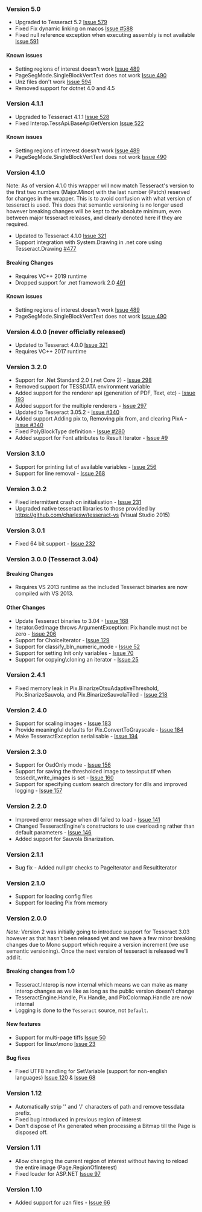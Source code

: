 ﻿### Version 5.0
* Upgraded to Tesseract 5.2 [Issue 579](https://github.com/charlesw/tesseract/issues/579)
* Fixed Fix dynamic linking on macos [Issue #588](https://github.com/charlesw/tesseract/issues/588)
* Fixed null reference exception when executing assembly is not available [Issue 591](https://github.com/charlesw/tesseract/issues/591)

#### Known issues

* Setting regions of interest doesn't work [Issue 489](https://github.com/charlesw/tesseract/issues/489)
* PageSegMode.SingleBlockVertText does not work [Issue 490](https://github.com/charlesw/tesseract/issues/490)
* Unz files don't work [Issue 594](https://github.com/charlesw/tesseract/issues/594)
* Removed support for dotnet 4.0 and 4.5

### Version 4.1.1

* Upgraded to Tesseract 4.1.1 [Issue 528](https://github.com/charlesw/tesseract/issues/528)
* Fixed Interop.TessApi.BaseApiGetVersion [Issue 522](https://github.com/charlesw/tesseract/issues/522)

#### Known issues

* Setting regions of interest doesn't work [Issue 489](https://github.com/charlesw/tesseract/issues/489)
* PageSegMode.SingleBlockVertText does not work [Issue 490](https://github.com/charlesw/tesseract/issues/490)

### Version 4.1.0

Note: As of version 4.1.0 this wrapper will now match Tesseract's version to the first two numbers 
(Major.Minor) with the last number (Patch) reserved for changes in the wrapper. This is to avoid 
confusion with what version of tesseract is used. This does that semantic versioning is no longer 
used however breaking changes will be kept to the absolute minimum, even between major tesseract 
releases, and clearly denoted here if they are required.

* Updated to Tesseract 4.1.0  [Issue 321](https://github.com/charlesw/tesseract/issues/321)
* Support integration with System.Drawing in .net core using Tesseract.Drawing [#477](https://github.com/charlesw/tesseract/issues/477)

#### Breaking Changes

* Requires VC++ 2019 runtime
* Dropped support for .net framework 2.0 [491](https://github.com/charlesw/tesseract/issues/491)

#### Known issues

* Setting regions of interest doesn't work [Issue 489](https://github.com/charlesw/tesseract/issues/489)
* PageSegMode.SingleBlockVertText does not work [Issue 490](https://github.com/charlesw/tesseract/issues/490)

### Version 4.0.0 (never officially released)

* Updated to Tesseract 4.0.0 [Issue 321](https://github.com/charlesw/tesseract/issues/321)
* Requires VC++ 2017 runtime

### Version 3.2.0

* Support for .Net Standard 2.0 (.net Core 2) - [Issue 298](https://github.com/charlesw/tesseract/issues/298)
* Removed support for TESSDATA environment variable 
* Added support for the renderer api (generation of PDF, Text, etc) - [Issue 193](https://github.com/charlesw/tesseract/issues/193) 
* Added support for the multiple renderers - [Issue 297](https://github.com/charlesw/tesseract/issues/297) 
* Updated to Tesseract 3.05.2 - [Issue #340](https://github.com/charlesw/tesseract/issues/340)
* Added support Adding pix to, Removing pix from, and clearing PixA - [Issue #340](https://github.com/charlesw/tesseract/issues/340)
* Fixed PolyBlockType definition - [Issue #280](https://github.com/charlesw/tesseract/issues/280)
* Added support for Font attributes to Result Iterator - [Issue #9](https://github.com/charlesw/tesseract/issues/9)

### Version 3.1.0

* Support for printing list of available variables - [Issue 256](https://github.com/charlesw/tesseract/issues/256)
* Support for line removal - [Issue 268](https://github.com/charlesw/tesseract/issues/256)

### Version 3.0.2

* Fixed intermittent crash on initialisation - [Issue 231](https://github.com/charlesw/tesseract/issues/231)
* Upgraded native tesseract libraries to those provided by https://github.com/charlesw/tesseract-vs (Visual Studio 2015)

### Version 3.0.1

* Fixed 64 bit support - [Issue 232](https://github.com/charlesw/tesseract/issues/232)

### Version 3.0.0 (Tesseract 3.04)

#### Breaking Changes

* Requires VS 2013 runtime as the included Tesseract binaries are now compiled with VS 2013.

#### Other Changes

* Update Tesseract binaries to 3.04 - [Issue 168](https://github.com/charlesw/tesseract/issues/168)
* Iterator.GetImage throws ArgumentException: Pix handle must not be zero  - [Issue 206](https://github.com/charlesw/tesseract/issues/206)
* Support for ChoiceIterator - [Issue 129](https://github.com/charlesw/tesseract/issues/129)
* Support for classify_bln_numeric_mode - [Issue 52](https://github.com/charlesw/tesseract/issues/52)
* Support for setting Init only variables - [Issue 70](https://github.com/charlesw/tesseract/issues/70)
* Support for copying\cloning an iterator - [Issue 25](https://github.com/charlesw/tesseract/issues/25)

### Version 2.4.1

* Fixed memory leak in Pix.BinarizeOtsuAdaptiveThreshold, Pix.BinarizeSauvola, and Pix.BinarizeSauvolaTiled - [Issue 218](https://github.com/charlesw/tesseract/issues/218)

### Version 2.4.0

* Support for scaling images - [Issue 183](https://github.com/charlesw/tesseract/issues/183)
* Provide meaningful defaults for Pix.ConvertToGrayscale  - [Issue 184](https://github.com/charlesw/tesseract/issues/184)
* Make TesseractException serialisable - [Issue 194](https://github.com/charlesw/tesseract/issues/194)

### Version 2.3.0

* Support for OsdOnly mode - [Issue 156](https://github.com/charlesw/tesseract/issues/156)
* Support for saving the thresholded image to tessinput.tif when tessedit_write_images is set - [Issue 160](https://github.com/charlesw/tesseract/issues/160)
* Support for specifying custom search directory for dlls and improved logging - [Issue 157](https://github.com/charlesw/tesseract/issues/157)

### Version 2.2.0

* Improved error message when dll failed to load - [Issue 141](https://github.com/charlesw/tesseract/issues/141)
* Changed TesseractEngine's constructors to use overloading rather than default parameters - [Issue 146](https://github.com/charlesw/tesseract/issues/146)
* Added support for Sauvola Binarization.

### Version 2.1.1

* Bug fix - Added null ptr checks to PageIterator and ResultIterator

### Version 2.1.0

* Support for loading config files
* Support for loading Pix from memory

### Version 2.0.0

*Note:* Version 2 was initially going to introduce support for Tesseract 3.03 however as that hasn't been released yet and we have a few minor breaking changes
due to Mono support which require a version increment (we use semantic versioning). Once the next version of tesseract is released we'll add it.

#### Breaking changes from 1.0

* Tesseract.Interop is now internal which means we can make as many interop changes as we like as long as the public version doesn't change
* TesseractEngine.Handle, Pix.Handle, and PixColormap.Handle are now internal
* Logging is done to the ``Tesseract`` source, not ``Default``.

#### New features

* Support for multi-page tiffs [Issue 50](https://github.com/charlesw/tesseract/issues/50)
* Support for linux\mono [Issue 23](https://github.com/charlesw/tesseract/issues/23)

#### Bug fixes

* Fixed UTF8 handling for SetVariable (support for non-english languages) [Issue 120](https://github.com/charlesw/tesseract/issues/120) & [Issue 68](https://github.com/charlesw/tesseract/issues/68)

### Version 1.12

* Automatically strip '\' and '/' characters of path and remove tessdata prefix.
* Fixed bug introduced in previous region of interest
* Don't dispose of Pix generated when processing a Bitmap till the Page is disposed off.

### Version 1.11

* Allow changing the current region of interest without having to reload the entire image (Page.RegionOfInterest)
* Fixed loader for ASP.NET [Issue 97](https://github.com/charlesw/tesseract/issues/97)


### Version 1.10

* Added support for uzn files - [Issue 66](https://github.com/charlesw/tesseract/issues/66)

